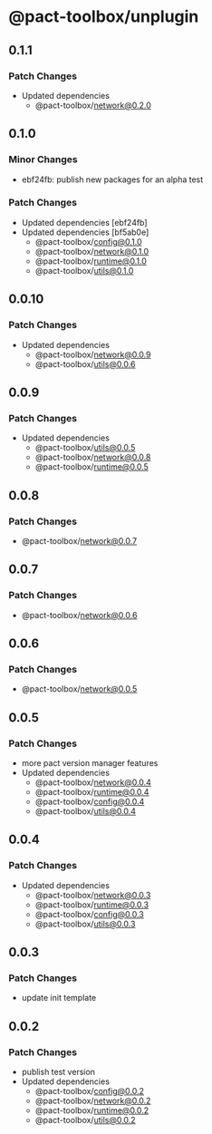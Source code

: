 # @pact-toolbox/unplugin

## 0.1.1

### Patch Changes

- Updated dependencies
  - @pact-toolbox/network@0.2.0

## 0.1.0

### Minor Changes

- ebf24fb: publish new packages for an alpha test

### Patch Changes

- Updated dependencies [ebf24fb]
- Updated dependencies [bf5ab0e]
  - @pact-toolbox/config@0.1.0
  - @pact-toolbox/network@0.1.0
  - @pact-toolbox/runtime@0.1.0
  - @pact-toolbox/utils@0.1.0

## 0.0.10

### Patch Changes

- Updated dependencies
  - @pact-toolbox/network@0.0.9
  - @pact-toolbox/utils@0.0.6

## 0.0.9

### Patch Changes

- Updated dependencies
  - @pact-toolbox/utils@0.0.5
  - @pact-toolbox/network@0.0.8
  - @pact-toolbox/runtime@0.0.5

## 0.0.8

### Patch Changes

- @pact-toolbox/network@0.0.7

## 0.0.7

### Patch Changes

- @pact-toolbox/network@0.0.6

## 0.0.6

### Patch Changes

- @pact-toolbox/network@0.0.5

## 0.0.5

### Patch Changes

- more pact version manager features
- Updated dependencies
  - @pact-toolbox/network@0.0.4
  - @pact-toolbox/runtime@0.0.4
  - @pact-toolbox/config@0.0.4
  - @pact-toolbox/utils@0.0.4

## 0.0.4

### Patch Changes

- Updated dependencies
  - @pact-toolbox/network@0.0.3
  - @pact-toolbox/runtime@0.0.3
  - @pact-toolbox/config@0.0.3
  - @pact-toolbox/utils@0.0.3

## 0.0.3

### Patch Changes

- update init template

## 0.0.2

### Patch Changes

- publish test version
- Updated dependencies
  - @pact-toolbox/config@0.0.2
  - @pact-toolbox/network@0.0.2
  - @pact-toolbox/runtime@0.0.2
  - @pact-toolbox/utils@0.0.2
